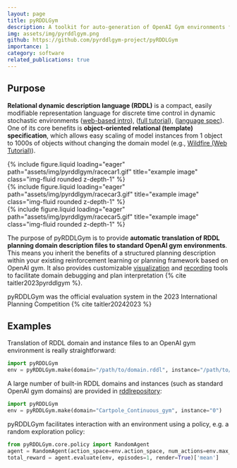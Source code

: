 ```yaml
---
layout: page
title: pyRDDLGym
description: A toolkit for auto-generation of OpenAI Gym environments from RDDL description files.
img: assets/img/pyrddlgym.png
github: https://github.com/pyrddlgym-project/pyRDDLGym
importance: 1
category: software
related_publications: true
---
```


## Purpose

**Relational dynamic description language (RDDL)** is a compact, easily modifiable representation language for discrete time control in dynamic stochastic environments ([web-based intro](https://ataitler.github.io/IPPC2023/pyrddlgym_rddl_tutorial.html)), ([full tutorial](https://pyrddlgym-project.github.io/AAAI24-lab)), ([language spec](https://pyrddlgym.readthedocs.io/en/latest/rddl.html)).
One of its core benefits is **object-oriented relational (template) specification**, which allows easy scaling of model instances from 1 object to 1000s of objects without changing the domain model (e.g., [Wildfire (Web Tutorial)](https://ataitler.github.io/IPPC2023/pyrddlgym_rddl_tutorial.html)).

<div class="row">
    <div class="col-sm mt-2 mt-md-0">
{% include figure.liquid loading="eager" path="assets/img/pyrddlgym/racecar1.gif" title="example image" class="img-fluid rounded z-depth-1" %}
    </div>
    <div class="col-sm mt-2 mt-md-0">
{% include figure.liquid loading="eager" path="assets/img/pyrddlgym/racecar3.gif" title="example image" class="img-fluid rounded z-depth-1" %}
    </div>
    <div class="col-sm mt-2 mt-md-0">
{% include figure.liquid loading="eager" path="assets/img/pyrddlgym/racecar5.gif" title="example image" class="img-fluid rounded z-depth-1" %}
    </div>
</div>


The purpose of pyRDDLGym is to provide **automatic translation of RDDL planning domain description files to standard OpenAI gym environments**. This means you inherit the benefits of a structured planning description within your existing reinforcement learning or planning framework based on OpenAI gym. It also provides customizable [visualization](https://github.com/ataitler/pyRDDLGym?tab=readme-ov-file#creating-your-own-visualizer) and [recording](https://github.com/ataitler/pyRDDLGym?tab=readme-ov-file#recording-movies) tools to facilitate domain debugging and plan interpretation {% cite taitler2023pyrddlgym %}. 

pyRDDLGym was the official evaluation system in the 2023 International Planning Competition {% cite taitler20242023 %}

## Examples

Translation of RDDL domain and instance files to an OpenAI gym environment is really straightforward:

```python
import pyRDDLGym
env = pyRDDLGym.make(domain="/path/to/domain.rddl", instance="/path/to/instance.rddl")
```

A large number of built-in RDDL domains and instances (such as standard OpenAI gym domains) are provided in [rddlrepository](https://github.com/pyrddlgym-project/rddlrepository):

```python
import pyRDDLGym
env = pyRDDLGym.make(domain="Cartpole_Continuous_gym", instance="0")
```

pyRDDLGym facilitates interaction with an environment using a policy, e.g. a random exploration policy:

```python
from pyRDDLGym.core.policy import RandomAgent
agent = RandomAgent(action_space=env.action_space, num_actions=env.max_allowed_actions)
total_reward = agent.evaluate(env, episodes=1, render=True)['mean']
```


